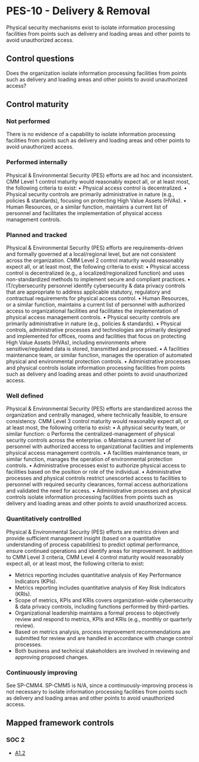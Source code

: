 # PES-10 - Delivery & Removal
Physical security mechanisms exist to isolate information processing facilities from points such as delivery and loading areas and other points to avoid unauthorized access. 
## Control questions
Does the organization isolate information processing facilities from points such as delivery and loading areas and other points to avoid unauthorized access? 
## Control maturity
### Not performed
There is no evidence of a capability to isolate information processing facilities from points such as delivery and loading areas and other points to avoid unauthorized access. 
### Performed internally
Physical & Environmental Security (PES) efforts are ad hoc and inconsistent. CMM Level 1 control maturity would reasonably expect all, or at least most, the following criteria to exist:
•	Physical access control is decentralized.
•	Physical security controls are primarily administrative in nature (e.g., policies & standards), focusing on protecting High Value Assets (HVAs).
•	Human Resources, or a similar function, maintains a current list of personnel and facilitates the implementation of physical access management controls.
### Planned and tracked
Physical & Environmental Security (PES) efforts are requirements-driven and formally governed at a local/regional level, but are not consistent across the organization. CMM Level 2 control maturity would reasonably expect all, or at least most, the following criteria to exist:
•	Physical access control is decentralized (e.g., a localized/regionalized function) and uses non-standardized methods to implement secure and compliant practices. 
•	IT/cybersecurity personnel identify cybersecurity & data privacy controls that are appropriate to address applicable statutory, regulatory and contractual requirements for physical access control.
•	Human Resources, or a similar function, maintains a current list of personnel with authorized access to organizational facilities and facilitates the implementation of physical access management controls.
•	Physical security controls are primarily administrative in nature (e.g., policies & standards).
•	Physical controls, administrative processes and technologies are primarily designed and implemented for offices, rooms and facilities that focus on protecting High Value Assets (HVAs), including environments where sensitive/regulated data is stored, transmitted and processed. 
•	A facilities maintenance team, or similar function, manages the operation of automated physical and environmental protection controls.
•	Administrative processes and physical controls isolate information processing facilities from points such as delivery and loading areas and other points to avoid unauthorized access. 
### Well defined
Physical & Environmental Security (PES) efforts are standardized across the organization and centrally managed, where technically feasible, to ensure consistency. CMM Level 3 control maturity would reasonably expect all, or at least most, the following criteria to exist:
•	A physical security team, or similar function:
o	Performs the centralized-management of physical security controls across the enterprise. 
o	Maintains a current list of personnel with authorized access to organizational facilities and implements physical access management controls.
•	A facilities maintenance team, or similar function, manages the operation of environmental protection controls.
•	Administrative processes exist to authorize physical access to facilities based on the position or role of the individual.
•	Administrative processes and physical controls restrict unescorted access to facilities to personnel with required security clearances, formal access authorizations and validated the need for access. 
•	Administrative processes and physical controls isolate information processing facilities from points such as delivery and loading areas and other points to avoid unauthorized access. 
### Quantitatively controllled
Physical & Environmental Security (PES) efforts are metrics driven and provide sufficient management insight (based on a quantitative understanding of process capabilities) to predict optimal performance, ensure continued operations and identify areas for improvement. In addition to CMM Level 3 criteria, CMM Level 4 control maturity would reasonably expect all, or at least most, the following criteria to exist:
- 	Metrics reporting includes quantitative analysis of Key Performance Indicators (KPIs).
- 	Metrics reporting includes quantitative analysis of Key Risk Indicators (KRIs).
- 	Scope of metrics, KPIs and KRIs covers organization-wide cybersecurity & data privacy controls, including functions performed by third-parties.
- 	Organizational leadership maintains a formal process to objectively review and respond to metrics, KPIs and KRIs (e.g., monthly or quarterly review).
- 	Based on metrics analysis, process improvement recommendations are submitted for review and are handled in accordance with change control processes.
- 	Both business and technical stakeholders are involved in reviewing and approving proposed changes.
### Continuously improving
See SP-CMM4. SP-CMM5 is N/A, since a continuously-improving process is not necessary to isolate information processing facilities from points such as delivery and loading areas and other points to avoid unauthorized access. 
## Mapped framework controls
### SOC 2
- [A1.2](../soc2/a12.md)